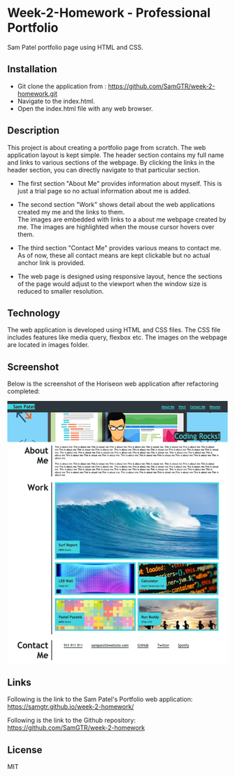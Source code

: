 # Week-2-Homework - Professional Portfolio

Sam Patel portfolio page using HTML and CSS.

## Installation

- Git clone the application from : https://github.com/SamGTR/week-2-homework.git
- Navigate to the index.html.
- Open the index.html file with any web browser.

## Description

This project is about creating a portfolio page from scratch. The web application layout is kept simple. The header section contains my full name and links to various sections of the webpage. By clicking the links in the header section, you can directly navigate to that particular section.    

- The first section "About Me" provides information about myself. This is just a trial page so no actual information about me is added.  

- The second section "Work" shows detail about the web applications created my me and the links to them.  
The images are embedded with links to a about me webpage created by me. The images are highlighted when the mouse cursor hovers over them.  

- The third section "Contact Me" provides various means to contact me. As of now, these all contact means are kept clickable but no actual anchor link is provided. 

- The web page is designed using responsive layout, hence the sections of the page would adjust to the viewport when the window size is reduced to smaller resolution.

## Technology

The web application is developed using HTML and CSS files. The CSS file includes features like media query, flexbox etc. The images on the webpage are located in images folder.

## Screenshot

Below is the screenshot of the Horiseon web application after refactoring completed:

![Sam Patel's Portfolio webpage.](./assets/images/Sam-Patel-Portfolio.png)

## Links

Following is the link to the Sam Patel's Portfolio web application:  
https://samgtr.github.io/week-2-homework/ 

Following is the link to the Github repository:  
https://github.com/SamGTR/week-2-homework

## License

MIT